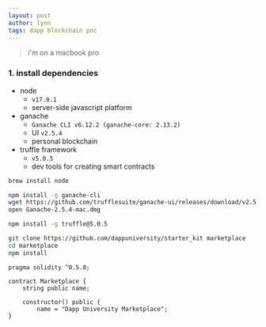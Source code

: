 ```yaml
---
layout: post
author: lynn
tags: dapp blockchain poc
---
```


> i'm on a macbook pro  

### 1. install dependencies
  - node 
      - `v17.0.1`
      - server-side javascript platform
  - ganache 
      - `Ganache CLI v6.12.2 (ganache-core: 2.13.2)`
      - UI `v2.5.4`
      - personal blockchain
  - truffle framework 
      - `v5.0.5`
      - dev tools for creating smart contracts

```bash
brew install node

npm install -g ganache-cli
wget https://github.com/trufflesuite/ganache-ui/releases/download/v2.5.4/Ganache-2.5.4-mac.dmg
open Ganache-2.5.4-mac.dmg

npm install -g truffle@5.0.5

git clone https://github.com/dappuniversity/starter_kit marketplace
cd marketplace
npm install
```

```solidity
pragma solidity ^0.5.0;

contract Marketplace {
    string public name;

    constructor() public {
        name = "Dapp University Marketplace";
}
```
